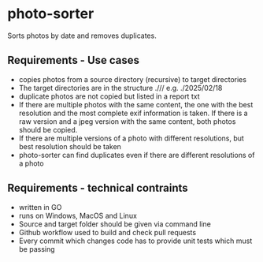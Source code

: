 # photo-sorter
Sorts photos by date and removes duplicates.

## Requirements - Use cases
* copies photos from a source directory (recursive) to target directories
* The target directories are in the structure ./<year>/<month>/<day> e.g. ./2025/02/18
* duplicate photos are not copied but listed in a report txt
* If there are multiple photos with the same content, the one with the best resolution and the most complete exif information is taken. If there is a raw version and a jpeg version with the same content, both photos should be copied.
* If there are multiple versions of a photo with different resolutions, but best resolution should be taken
* photo-sorter can find duplicates even if there are different resolutions of a photo

## Requirements - technical contraints
* written in GO
* runs on Windows, MacOS and Linux
* Source and target folder should be given via command line
* Github workflow used to build and check pull requests
* Every commit which changes code has to provide unit tests which must be passing

